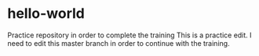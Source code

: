 # hello-world
Practice repository in order to complete the training
This is a practice edit.  I need to edit this master branch in order to continue with the training.
